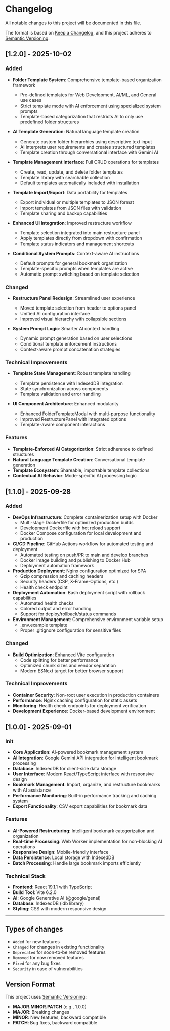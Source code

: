 # Changelog

All notable changes to this project will be documented in this file.

The format is based on [Keep a Changelog](https://keepachangelog.com/en/1.0.0/),
and this project adheres to [Semantic Versioning](https://semver.org/spec/v2.0.0.html).

## [1.2.0] - 2025-10-02

### Added

- **Folder Template System**: Comprehensive template-based organization framework
  - Pre-defined templates for Web Development, AI/ML, and General use cases
  - Strict template mode with AI enforcement using specialized system prompts
  - Template-based categorization that restricts AI to only use predefined folder structures

- **AI Template Generation**: Natural language template creation
  - Generate custom folder hierarchies using descriptive text input
  - AI interprets user requirements and creates structured templates
  - Template creation through conversational interface with Gemini AI

- **Template Management Interface**: Full CRUD operations for templates
  - Create, read, update, and delete folder templates
  - Template library with searchable collection
  - Default templates automatically included with installation

- **Template Import/Export**: Data portability for templates
  - Export individual or multiple templates to JSON format
  - Import templates from JSON files with validation
  - Template sharing and backup capabilities

- **Enhanced UI Integration**: Improved restructure workflow
  - Template selection integrated into main restructure panel
  - Apply templates directly from dropdown with confirmation
  - Template status indicators and management shortcuts

- **Conditional System Prompts**: Context-aware AI instructions
  - Default prompts for general bookmark organization
  - Template-specific prompts when templates are active
  - Automatic prompt switching based on template selection

### Changed

- **Restructure Panel Redesign**: Streamlined user experience
  - Moved template selection from header to options panel
  - Unified AI configuration interface
  - Improved visual hierarchy with collapsible sections

- **System Prompt Logic**: Smarter AI context handling
  - Dynamic prompt generation based on user selections
  - Conditional template enforcement instructions
  - Context-aware prompt concatenation strategies

### Technical Improvements

- **Template State Management**: Robust template handling
  - Template persistence with IndexedDB integration
  - State synchronization across components
  - Template validation and error handling

- **UI Component Architecture**: Enhanced modularity
  - Enhanced FolderTemplateModal with multi-purpose functionality
  - Improved RestructurePanel with integrated options
  - Template-aware component interactions

### Features

- **Template-Enforced AI Categorization**: Strict adherence to defined structures
- **Natural Language Template Creation**: Conversational template generation
- **Template Ecosystem**: Shareable, importable template collections
- **Contextual AI Behavior**: Mode-specific AI processing logic

## [1.1.0] - 2025-09-28

### Added

- **DevOps Infrastructure**: Complete containerization setup with Docker
  - Multi-stage Dockerfile for optimized production builds
  - Development Dockerfile with hot reload support
  - Docker Compose configuration for local development and production
- **CI/CD Pipeline**: GitHub Actions workflow for automated testing and deployment
  - Automated testing on push/PR to main and develop branches
  - Docker image building and publishing to Docker Hub
  - Deployment automation framework
- **Production Deployment**: Nginx configuration optimized for SPA
  - Gzip compression and caching headers
  - Security headers (CSP, X-Frame-Options, etc.)
  - Health check endpoint
- **Deployment Automation**: Bash deployment script with rollback capabilities
  - Automated health checks
  - Colored output and error handling
  - Support for deploy/rollback/status commands
- **Environment Management**: Comprehensive environment variable setup
  - .env.example template
  - Proper .gitignore configuration for sensitive files

### Changed

- **Build Optimization**: Enhanced Vite configuration
  - Code splitting for better performance
  - Optimized chunk sizes and vendor separation
  - Modern ESNext target for better browser support

### Technical Improvements

- **Container Security**: Non-root user execution in production containers
- **Performance**: Nginx caching configuration for static assets
- **Monitoring**: Health check endpoints for deployment verification
- **Development Experience**: Docker-based development environment

## [1.0.0] - 2025-09-01

### Init

- **Core Application**: AI-powered bookmark management system
- **AI Integration**: Google Gemini API integration for intelligent bookmark processing
- **Database**: IndexedDB for client-side data storage
- **User Interface**: Modern React/TypeScript interface with responsive design
- **Bookmark Management**: Import, organize, and restructure bookmarks with AI assistance
- **Performance Monitoring**: Built-in performance tracking and caching system
- **Export Functionality**: CSV export capabilities for bookmark data

### Features

- **AI-Powered Restructuring**: Intelligent bookmark categorization and organization
- **Real-time Processing**: Web Worker implementation for non-blocking AI operations
- **Responsive Design**: Mobile-friendly interface
- **Data Persistence**: Local storage with IndexedDB
- **Batch Processing**: Handle large bookmark imports efficiently

### Technical Stack

- **Frontend**: React 19.1.1 with TypeScript
- **Build Tool**: Vite 6.2.0
- **AI**: Google Generative AI (@google/genai)
- **Database**: IndexedDB (idb library)
- **Styling**: CSS with modern responsive design

---

## Types of changes

- `Added` for new features
- `Changed` for changes in existing functionality
- `Deprecated` for soon-to-be removed features
- `Removed` for now removed features
- `Fixed` for any bug fixes
- `Security` in case of vulnerabilities

## Version Format

This project uses [Semantic Versioning](https://semver.org/):

- **MAJOR.MINOR.PATCH** (e.g., 1.0.0)
- **MAJOR**: Breaking changes
- **MINOR**: New features, backward compatible
- **PATCH**: Bug fixes, backward compatible
